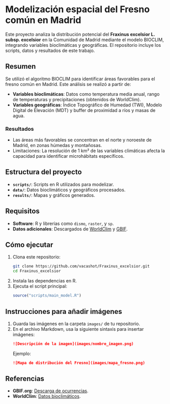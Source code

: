  # **Modelización espacial del Fresno común en Madrid**

Este proyecto analiza la distribución potencial del **Fraxinus excelsior L. subsp. excelsior** en la Comunidad de Madrid mediante el modelo BIOCLIM, integrando variables bioclimáticas y geográficas. El repositorio incluye los scripts, datos y resultados de este trabajo.

## **Resumen**
Se utilizó el algoritmo BIOCLIM para identificar áreas favorables para el fresno común en Madrid. Este análisis se realizó a partir de:
- **Variables bioclimáticas**: Datos como temperatura media anual, rango de temperaturas y precipitaciones (obtenidos de WorldClim).
- **Variables geográficas**: Índice Topográfico de Humedad (TWI), Modelo Digital de Elevación (MDT) y buffer de proximidad a ríos y masas de agua.

### **Resultados**
- Las áreas más favorables se concentran en el norte y noroeste de Madrid, en zonas húmedas y montañosas.
- Limitaciones: La resolución de 1 km² de las variables climáticas afecta la capacidad para identificar microhábitats específicos.

## **Estructura del proyecto**
- **`scripts/`**: Scripts en R utilizados para modelizar.
- **`data/`**: Datos bioclimáticos y geográficos procesados.
- **`results/`**: Mapas y gráficos generados.

## **Requisitos**
- **Software**: R y librerías como `dismo`, `raster`, y `sp`.
- **Datos adicionales**: Descargados de [WorldClim](https://worldclim.org) y [GBIF](https://doi.org/10.15468/dl.rb9zb7).

## **Cómo ejecutar**
1. Clona este repositorio:  
   ```bash
   git clone https://github.com/vacashot/Fraxinus_excelsior.git
   cd Fraxinus_excelsior
   ```
2. Instala las dependencias en R.
3. Ejecuta el script principal:  
   ```R
   source("scripts/main_model.R")
   ```

## **Instrucciones para añadir imágenes**
1. Guarda las imágenes en la carpeta `images/` de tu repositorio.
2. En el archivo Markdown, usa la siguiente sintaxis para insertar imágenes:  
   ```markdown
   ![Descripción de la imagen](images/nombre_imagen.png)
   ```
   Ejemplo:  
   ```markdown
   ![Mapa de distribución del Fresno](images/mapa_fresno.png)
   ```

## **Referencias**
- **GBIF.org**: [Descarga de ocurrencias](https://doi.org/10.15468/dl.rb9zb7).
- **WorldClim**: [Datos bioclimáticos](https://worldclim.org).

